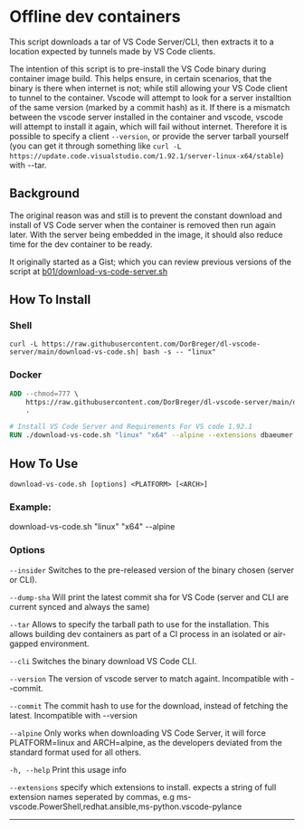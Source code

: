 # Offline dev containers

This script downloads a tar of VS Code Server/CLI, then extracts it to a
location expected by tunnels made by VS Code clients.

The intention of this script is to pre-install the VS Code binary during
container image build. This helps ensure, in certain scenarios, that the binary
is there when internet is not; while still allowing your VS Code client to
tunnel to the container. Vscode will attempt to look for a server installtion of the
same version (marked by a commit hash) as it. If there is a mismatch between the vscode server
installed in the container and vscode, vscode will attempt to install it again, which will fail 
without internet. Therefore it is possible to specify a client `--version`, or provide the server tarball
yourself (you can get it through something like `curl -L https://update.code.visualstudio.com/1.92.1/server-linux-x64/stable`) 
with --tar.

## Background

The original reason was and still is to prevent the constant download and
install of VS Code server when the container is removed then run again later.
With the server being embedded in the image, it should also reduce time for the
dev container to be ready.

It originally started as a Gist; which you can review previous versions of the
script at [b01/download-vs-code-server.sh]

## How To Install

### Shell
```shell
curl -L https://raw.githubusercontent.com/DorBreger/dl-vscode-server/main/download-vs-code.sh| bash -s -- "linux"
```

### Docker

```dockerfile
ADD --chmod=777 \
    https://raw.githubusercontent.com/DorBreger/dl-vscode-server/main/download-vs-code.sh \
    .

# Install VS Code Server and Requirements For VS code 1.92.1
RUN ./download-vs-code.sh "linux" "x64" --alpine --extensions dbaeumer.vscode-eslint --version 1.92.1
```

## How To Use

`download-vs-code.sh [options] <PLATFORM> [<ARCH>]`

### Example:

download-vs-code.sh \"linux\" \"x64\" --alpine

### Options

`--insider`
Switches to the pre-released version of the binary chosen (server or
CLI).

`--dump-sha`
Will print the latest commit sha for VS Code (server and CLI are current
synced and always the same)

`--tar`
    Allows to specify the tarball path to use for the installation. This allows building dev containers as part of a CI process in an isolated or air-gapped environment.

`--cli`
Switches the binary download VS Code CLI.

`--version`
    The version of vscode server to match againt. Incompatible with --commit.

`--commit`
    The commit hash to use for the download, instead of fetching the latest. Incompatible with --version


`--alpine`
Only works when downloading VS Code Server, it will force PLATFORM=linux and
ARCH=alpine, as the developers deviated from the standard format used for all
others.

`-h, --help`
Print this usage info

`--extensions`
    specify which extensions to install. expects a string of full extension names seperated by commas,
    e.g ms-vscode.PowerShell,redhat.ansible,ms-python.vscode-pylance


---

[b01/download-vs-code-server.sh]: https://gist.github.com/b01/0a16b6645ab7921b0910603dfb85e4fb

